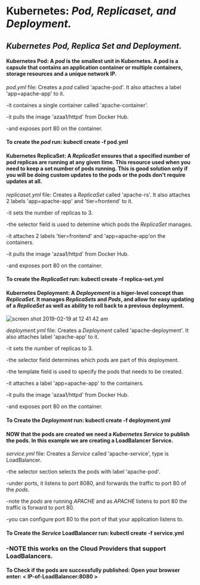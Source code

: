 # Kubernetes: *Pod, Replicaset, and Deployment.*

## *Kubernetes Pod, Replica Set and Deployment.*


#### Kubernetes Pod: A *pod* is the smallest unit in Kubernetes. A pod is a capsule that contains an application container or multiple containers, storage resources and a unique network IP.

*pod.yml* file: Creates a *pod* called 'apache-pod'. It also attaches a label 'app=apache-app' to it. 

-it containes a single container called 'apache-container'.

-it pulls the image 'azaa1/httpd' from Docker Hub.

-and exposes port 80 on the container. 

#### To create the *pod* run: kubectl create -f pod.yml 


#### Kubernetes ReplicaSet: A *ReplicaSet* ensures that a specified number of pod replicas are running at any given time. This resource used when you need to keep a set number of pods running. This is good solution only if you will be doing custom updates to the pods or the pods don't require updates at all.

*replicaset.yml* file: Creates a *ReplicaSet* called 'apache-rs'. It also attaches 2 labels 'app=apache-app' and 'tier=frontend' to it.

-it sets the number of replicas to 3. 

-the selector field is used to detemine which pods the *ReplicaSet* manages. 

-it attaches 2 labels 'tier=frontend' and 'app=apache-app'on the containers.

-it pulls the image 'azaa1/httpd' from Docker Hub. 

-and exposes port 80 on the container. 

#### To create the *ReplicaSet* run: kubectl create -f replica-set.yml 


#### Kubernetes Deployment: A *Deployement* is a higer-level concept than *ReplicaSet*. It manages *ReplicaSets* and *Pods*, and allow for easy updating of a *ReplicaSet* as well as ability to roll back to a previous deployment. 

![screen shot 2019-02-19 at 12 41 42 am](https://user-images.githubusercontent.com/42782612/52996396-1d14b580-33e3-11e9-8804-8e928941f9ce.png)


*deployment.yml* file: Creates a *Deployment* called 'apache-deployment'. It also attaches label 'apache-app' to it. 

-it sets the number of replicas to 3. 

-the selector field determines which pods are part of this deployment. 

-the template field is used to specify the pods that needs to be created. 

-it attaches a label 'app=apache-app' to the containers. 

-it pulls the image 'azaa1/httpd' from Docker Hub. 

-and exposes port 80 on the container. 

#### To Create the *Deployment* run: kubectl create -f deployment.yml 


#### NOW that the pods are created we need a *Kubernetes Service* to publish the pods. In this example we are creating a LoadBalancer Service. 

*service.yml* file: Creates a *Service* called 'apache-service', type is LoadBalancer. 

-the selector section selects the pods with label 'apache-pod'. 

-under ports, it listens to port 8080, and forwards the traffic to port 80 of the *pods*. 

-note the *pods* are running *APACHE* and as *APACHE* listens to port 80 the traffic is forward to port 80. 

-you can configure port 80 to the port of that your application listens to. 

#### To Create the *Service* LoadBalancer run: kubectl create -f service.yml 
### -NOTE this works on the Cloud Providers that support LoadBalancers. 

#### To Check if the pods are successfully published: Open your browser enter: < IP-of-LoadBalancer:8080 >


